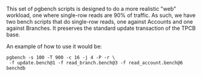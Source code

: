 This set of pgbench scripts is designed to do a more realistic "web" workload, one where single-row reads are 90% of traffic.  As such, we have two bench scripts that do single-row reads, one against Accounts and one against Branches.  It preserves the standard update transaction of the TPCB base.

An example of how to use it would be:

```
pgbench -s 100 -T 900 -c 16 -j 4 -P -r \
 -f update.bench@1 -f read_branch.bench@3 -f read_account.bench@6 benchdb
```

